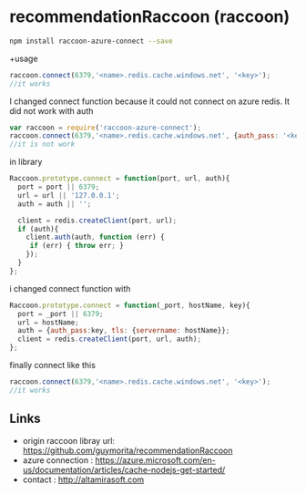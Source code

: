 # recommendationRaccoon (raccoon)

``` bash
npm install raccoon-azure-connect --save
```

+usage
``` js
raccoon.connect(6379,'<name>.redis.cache.windows.net', '<key>');
//it works
```




I changed connect function because it could not connect on azure redis.
It did not work with auth
``` js
var raccoon = require('raccoon-azure-connect');
raccoon.connect(6379,'<name>.redis.cache.windows.net', {auth_pass: '<key>', tls: {servername: '<name>.redis.cache.windows.net'}});
//it is not work
```

in library
``` js
Raccoon.prototype.connect = function(port, url, auth){
  port = port || 6379;
  url = url || '127.0.0.1';
  auth = auth || '';

  client = redis.createClient(port, url);
  if (auth){
    client.auth(auth, function (err) {
     if (err) { throw err; }
    });
  }
};
```


i changed connect function with
``` js
Raccoon.prototype.connect = function(_port, hostName, key){
  port = _port || 6379;
  url = hostName;
  auth = {auth_pass:key, tls: {servername: hostName}};
  client = redis.createClient(port, url, auth);
};
```

finally connect like this
``` js
raccoon.connect(6379,'<name>.redis.cache.windows.net', '<key>');
//it works
```

## Links
+ origin raccoon libray url: <a href="https://github.com/guymorita/recommendationRaccoon" target="_blank">https://github.com/guymorita/recommendationRaccoon</a>
+ azure connection : <a href="https://azure.microsoft.com/en-us/documentation/articles/cache-nodejs-get-started/" target="_blank">https://azure.microsoft.com/en-us/documentation/articles/cache-nodejs-get-started/</a>
+ contact : <a href="http://altamirasoft.com" target="_blank">http://altamirasoft.com</a>
